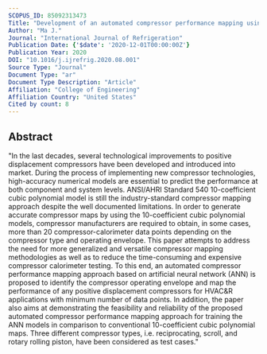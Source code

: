 ```yaml
---
SCOPUS_ID: 85092313473
Title: "Development of an automated compressor performance mapping using artificial neural network and multiple compressor technologies"
Author: "Ma J."
Journal: "International Journal of Refrigeration"
Publication Date: {'$date': '2020-12-01T00:00:00Z'}
Publication Year: 2020
DOI: "10.1016/j.ijrefrig.2020.08.001"
Source Type: "Journal"
Document Type: "ar"
Document Type Description: "Article"
Affiliation: "College of Engineering"
Affiliation Country: "United States"
Cited by count: 8
---
```


## Abstract
"In the last decades, several technological improvements to positive displacement compressors have been developed and introduced into market. During the process of implementing new compressor technologies, high-accuracy numerical models are essential to predict the performance at both component and system levels. ANSI/AHRI Standard 540 10-coefficient cubic polynomial model is still the industry-standard compressor mapping approach despite the well documented limitations. In order to generate accurate compressor maps by using the 10-coefficient cubic polynomial models, compressor manufacturers are required to obtain, in some cases, more than 20 compressor-calorimeter data points depending on the compressor type and operating envelope. This paper attempts to address the need for more generalized and versatile compressor mapping methodologies as well as to reduce the time-consuming and expensive compressor calorimeter testing. To this end, an automated compressor performance mapping approach based on artificial neural network (ANN) is proposed to identify the compressor operating envelope and map the performance of any positive displacement compressors for HVAC&R applications with minimum number of data points. In addition, the paper also aims at demonstrating the feasibility and reliability of the proposed automated compressor performance mapping approach for training the ANN models in comparison to conventional 10-coefficient cubic polynomial maps. Three different compressor types, i.e. reciprocating, scroll, and rotary rolling piston, have been considered as test cases."
